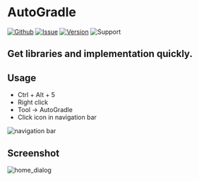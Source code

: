 # AutoGradle

[![Github](https://img.shields.io/badge/github-AutoGradle-blue.svg)](https://www.github.com/jyygithub/AutoGradle)
[![Issue](https://img.shields.io/badge/issue-AutoGradle-red.svg)](https://github.com/jyygithub/AutoGradle/issues)
[![Version](https://img.shields.io/badge/version-1.3.1-lightgrey.svg)](https://plugins.jetbrains.com/plugin/12061-autogradle)
![Support](https://img.shields.io/badge/support-Android%20Studio-green.svg)

## Get libraries and implementation quickly.

## Usage

- Ctrl + Alt + 5
- Right click
- Tool -> AutoGradle
- Click icon in navigation bar

![navigation bar](http://qiniu.jiangyy.cn//plugin/AutoGradle/img/toolbar_logo.png)

## Screenshot

![home_dialog](https://plugins.jetbrains.com/files/12061/screenshot_b391f5b9-1f46-477f-b794-2775d4512010)
